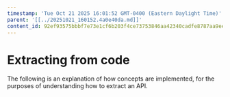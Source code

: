 ```yaml
---
timestamp: 'Tue Oct 21 2025 16:01:52 GMT-0400 (Eastern Daylight Time)'
parent: '[[../20251021_160152.4a0e40da.md]]'
content_id: 92ef93575bbbf7e73e1cf6b203f4ce73753846aa42340cadfe8787aa9ee9820d
---
```


# Extracting from code

The following is an explanation of how concepts are implemented, for the purposes of understanding how to extract an API.
